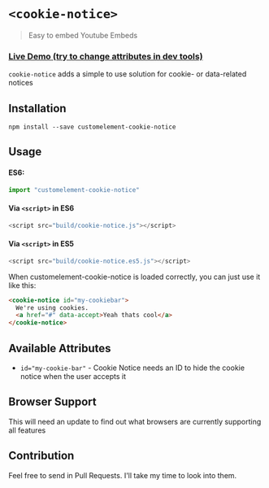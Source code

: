 # `<cookie-notice>`

> Easy to embed Youtube Embeds

### [Live Demo (try to change attributes in dev tools)](https://bdbch.github.io/customelement-cookie-notice/)

`cookie-notice` adds a simple to use solution for cookie- or data-related notices

## Installation

`npm install --save customelement-cookie-notice`

## Usage

#### ES6:

```js
import "customelement-cookie-notice"
```

#### Via `<script>` in ES6

```js
<script src="build/cookie-notice.js"></script>
```

#### Via `<script>` in ES5

```js
<script src="build/cookie-notice.es5.js"></script>
```

When customelement-cookie-notice is loaded correctly, you can just use it like this:

```html
<cookie-notice id="my-cookiebar">
  We're using cookies.
  <a href="#" data-accept>Yeah thats cool</a>
</cookie-notice>
```

## Available Attributes

* `id="my-cookie-bar"` - Cookie Notice needs an ID to hide the cookie notice when the user accepts it

## Browser Support

This will need an update to find out what browsers are currently supporting all features

## Contribution

Feel free to send in Pull Requests. I'll take my time to look into them.
